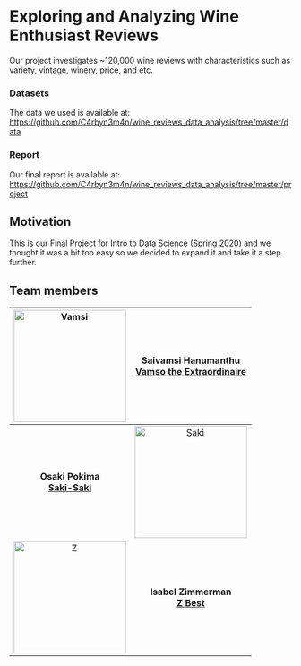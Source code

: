 # Exploring and Analyzing Wine Enthusiast Reviews

Our project investigates ~120,000 wine reviews with characteristics such as variety, vintage, winery, price, and etc.

### Datasets
The data we used is available at: https://github.com/C4rbyn3m4n/wine_reviews_data_analysis/tree/master/data

### Report
Our final report is available at: https://github.com/C4rbyn3m4n/wine_reviews_data_analysis/tree/master/project

## Motivation
This is our Final Project for Intro to Data Science (Spring 2020) and we thought it was a bit too easy so we decided to expand it and take it a step further.

## Team members
|<img src="https://avatars3.githubusercontent.com/u/21210971?s=460&u=65bef4ce837966aeceb3fa6d9abbaef16a3a1642&v=4" alt="Vamsi" width="200"/>  | Saivamsi Hanumanthu <br> [Vamso the Extraordinaire](mailto:shanumanthu4016@floridapoly.edu)
|:-:|:-:|
|**Osaki Pokima** <br> [**Saki-Saki**](mailto:student3@floridapoly.edu)| <img src="https://avatars0.githubusercontent.com/u/36305978?s=460&u=19c92092e1620264b14bae5f0d287b68b73ad3e7&v=4" alt="Saki" width="200"/>  
| <img src="https://avatars1.githubusercontent.com/u/54685329?s=460&v=4" alt="Z" width="200"/> | **Isabel Zimmerman** <br> [**Z Best**](mailto:izimmerman5298@floridapoly.edu)|
